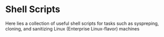 # Shell Scripts

Here lies a collection of useful shell scripts for tasks such as syspreping, cloning, and sanitizing Linux (Enterprise Linux-flavor) machines
